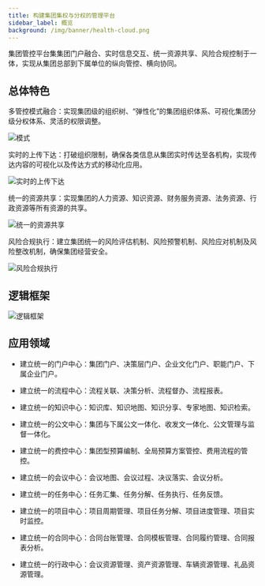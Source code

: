 ```yaml
---
title: 构建集团集权与分权的管理平台
sidebar_label: 概览
background: /img/banner/health-cloud.png
---
```


集团管控平台集集团门户融合、实时信息交互、统一资源共享、风险合规控制于一体，实现从集团总部到下属单位的纵向管控、横向协同。

## 总体特色
多管控模式融合：实现集团级的组织树、“弹性化”的集团组织体系、可视化集团分级分权体系、灵活的权限调整。

![模式](/assets/groupimg/mode.png)

实时的上传下达：打破组织限制，确保各类信息从集团实时传达至各机构，实现传达内容的可视化以及传达方式的移动化应用。

![实时的上传下达](/assets/groupimg/m2_l.png)

统一的资源共享：实现集团的人力资源、知识资源、财务服务资源、法务资源、行政资源等所有资源的共享。

![统一的资源共享](/assets/groupimg/m3_l.png)

风险合规执行：建立集团统一的风险评估机制、风险预警机制、风险应对机制及风险整改机制，确保集团经营安全。

![风险合规执行](/assets/groupimg/m4_l.png)

## 逻辑框架

![逻辑框架](/assets/groupimg/logic.png)

## 应用领域

- 建立统一的门户中心：集团门户、决策层门户、企业文化门户、职能门户、下属企业门户。

- 建立统一的流程中心：流程关联、决策分析、流程督办、流程报表。

- 建立统一的知识中心：知识库、知识地图、知识分享、专家地图、知识检索。

- 建立统一的公文中心：集团与下属公文一体化、收发文一体化、公文管理与监督一体化。

- 建立统一的费控中心：集团型预算编制、全局预算方案管控、费用流程的管控。

- 建立统一的会议中心：会议地图、会议过程、决议落实、会议分析。

- 建立统一的任务中心：任务汇集、任务分解、任务执行、任务反馈。

- 建立统一的项目中心：项目周期管理、项目任务分解、项目进度管理、项目实时监控。

- 建立统一的合同中心：合同台账管理、合同模板管理、合同履约管理、合同报表分析。

- 建立统一的行政中心：会议资源管理、资产资源管理、车辆资源管理、礼品资源管理。